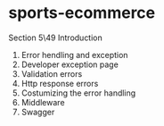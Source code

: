 # sports-ecommerce

Section 5\49 Introduction

1. Error hendling and exception
2. Developer exception page
3. Validation errors
4. Http response errors
5. Costumizing the error handling
6. Middleware
7. Swagger
